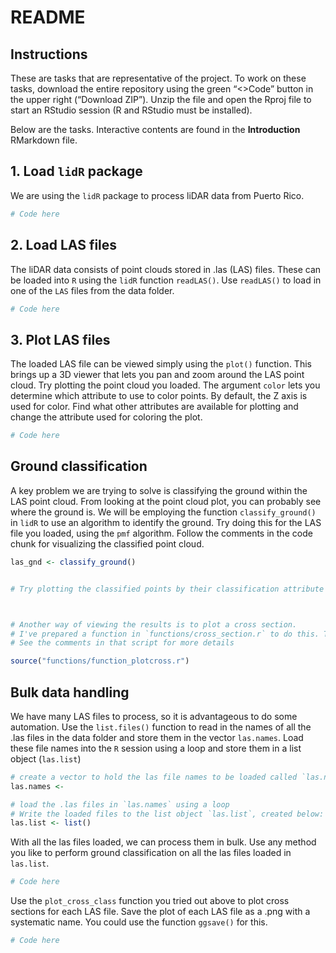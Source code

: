 README
================

## Instructions

These are tasks that are representative of the project. To work on these
tasks, download the entire repository using the green “\<\>Code” button
in the upper right (“Download ZIP”). Unzip the file and open the Rproj
file to start an RStudio session (R and RStudio must be installed).

Below are the tasks. Interactive contents are found in the
**Introduction** RMarkdown file.

## 1. Load `lidR` package

We are using the `lidR` package to process liDAR data from Puerto Rico.

``` r
# Code here
```

## 2. Load LAS files

The liDAR data consists of point clouds stored in .las (LAS) files.
These can be loaded into `R` using the `lidR` function `readLAS()`. Use
`readLAS()` to load in one of the `LAS` files from the data folder.

``` r
# Code here
```

## 3. Plot LAS files

The loaded LAS file can be viewed simply using the `plot()` function.
This brings up a 3D viewer that lets you pan and zoom around the LAS
point cloud. Try plotting the point cloud you loaded. The argument
`color` lets you determine which attribute to use to color points. By
default, the Z axis is used for color. Find what other attributes are
available for plotting and change the attribute used for coloring the
plot.

``` r
# Code here
```

## Ground classification

A key problem we are trying to solve is classifying the ground within
the LAS point cloud. From looking at the point cloud plot, you can
probably see where the ground is. We will be employing the function
`classify_ground()` in `lidR` to use an algorithm to identify the
ground. Try doing this for the LAS file you loaded, using the `pmf`
algorithm. Follow the comments in the code chunk for visualizing the
classified point cloud.

``` r
las_gnd <- classify_ground()


# Try plotting the classified points by their classification attribute to view results



# Another way of viewing the results is to plot a cross section.
# I've prepared a function in `functions/cross_section.r` to do this. Try this out.
# See the comments in that script for more details

source("functions/function_plotcross.r")
```

## Bulk data handling

We have many LAS files to process, so it is advantageous to do some
automation. Use the `list.files()` function to read in the names of all
the .las files in the data folder and store them in the vector
`las.names`. Load these file names into the `R` session using a loop and
store them in a list object (`las.list`)

``` r
# create a vector to hold the las file names to be loaded called `las.names`
las.names <- 

# load the .las files in `las.names` using a loop
# Write the loaded files to the list object `las.list`, created below:
las.list <- list()
```

With all the las files loaded, we can process them in bulk. Use any
method you like to perform ground classification on all the las files
loaded in `las.list`.

``` r
# Code here
```

Use the `plot_cross_class` function you tried out above to plot cross
sections for each LAS file. Save the plot of each LAS file as a .png
with a systematic name. You could use the function `ggsave()` for this.

``` r
# Code here
```
